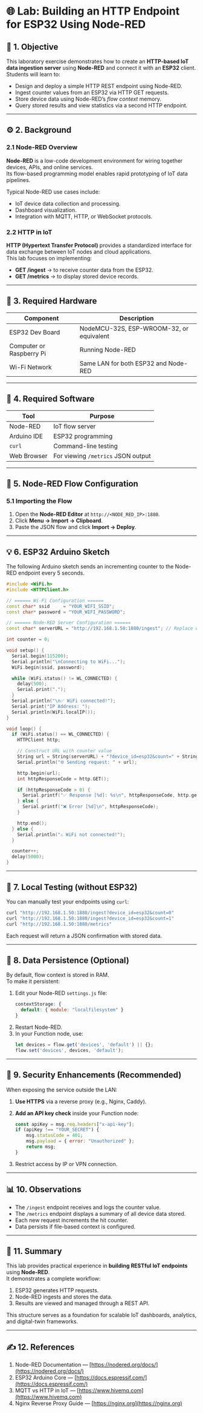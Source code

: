 # 🌐 Lab: Building an HTTP Endpoint for ESP32 Using Node-RED

## 🧩 1. Objective

This laboratory exercise demonstrates how to create an **HTTP-based IoT data ingestion server** using **Node-RED** and connect it with an **ESP32** client.  
Students will learn to:

- Design and deploy a simple HTTP REST endpoint using Node-RED.  
- Ingest counter values from an ESP32 via HTTP GET requests.  
- Store device data using Node-RED’s *flow context* memory.  
- Query stored results and view statistics via a second HTTP endpoint.

---

## ⚙️ 2. Background

### 2.1 Node-RED Overview
**Node-RED** is a low-code development environment for wiring together devices, APIs, and online services.  
Its flow-based programming model enables rapid prototyping of IoT data pipelines.

Typical Node-RED use cases include:
- IoT device data collection and processing.  
- Dashboard visualization.  
- Integration with MQTT, HTTP, or WebSocket protocols.

### 2.2 HTTP in IoT
**HTTP (Hypertext Transfer Protocol)** provides a standardized interface for data exchange between IoT nodes and cloud applications.  
This lab focuses on implementing:
- **GET /ingest** → to receive counter data from the ESP32.  
- **GET /metrics** → to display stored device records.

---

## 🔌 3. Required Hardware

| Component | Description |
|------------|-------------|
| ESP32 Dev Board | NodeMCU-32S, ESP-WROOM-32, or equivalent |
| Computer or Raspberry Pi | Running Node-RED |
| Wi-Fi Network | Same LAN for both ESP32 and Node-RED |

---

## 🧰 4. Required Software

| Tool | Purpose |
|------|----------|
| Node-RED | IoT flow server |
| Arduino IDE | ESP32 programming |
| `curl` | Command-line testing |
| Web Browser | For viewing `/metrics` JSON output |

---

## 🧠 5. Node-RED Flow Configuration

### 5.1 Importing the Flow
1. Open the **Node-RED Editor** at `http://<NODE_RED_IP>:1880`.  
2. Click **Menu → Import → Clipboard**.  
3. Paste the JSON flow and click **Import → Deploy**.

---

## 💡 6. ESP32 Arduino Sketch

The following Arduino sketch sends an incrementing counter to the Node-RED endpoint every 5 seconds.

```cpp
#include <WiFi.h>
#include <HTTPClient.h>

// ====== Wi-Fi Configuration ======
const char* ssid     = "YOUR_WIFI_SSID";
const char* password = "YOUR_WIFI_PASSWORD";

// ====== Node-RED Server Configuration ======
const char* serverURL = "http://192.168.1.50:1880/ingest"; // Replace with your Node-RED IP

int counter = 0;

void setup() {
  Serial.begin(115200);
  Serial.println("\nConnecting to WiFi...");
  WiFi.begin(ssid, password);

  while (WiFi.status() != WL_CONNECTED) {
    delay(500);
    Serial.print(".");
  }
  Serial.println("\n✅ WiFi connected!");
  Serial.print("IP Address: ");
  Serial.println(WiFi.localIP());
}

void loop() {
  if (WiFi.status() == WL_CONNECTED) {
    HTTPClient http;

    // Construct URL with counter value
    String url = String(serverURL) + "?device_id=esp32&count=" + String(counter);
    Serial.println("🌐 Sending request: " + url);

    http.begin(url);
    int httpResponseCode = http.GET();

    if (httpResponseCode > 0) {
      Serial.printf("✅ Response [%d]: %s\n", httpResponseCode, http.getString().c_str());
    } else {
      Serial.printf("❌ Error [%d]\n", httpResponseCode);
    }

    http.end();
  } else {
    Serial.println("⚠️ WiFi not connected!");
  }

  counter++;
  delay(5000);
}
```

---

## 🧪 7. Local Testing (without ESP32)

You can manually test your endpoints using `curl`:

```bash
curl "http://192.168.1.50:1880/ingest?device_id=esp32&count=0"
curl "http://192.168.1.50:1880/ingest?device_id=esp32&count=1"
curl "http://192.168.1.50:1880/metrics"
```

Each request will return a JSON confirmation with stored data.

---

## 💾 8. Data Persistence (Optional)

By default, flow context is stored in RAM.  
To make it persistent:

1. Edit your Node-RED `settings.js` file:
   ```js
   contextStorage: {
     default: { module: "localfilesystem" }
   }
   ```
2. Restart Node-RED.  
3. In your Function node, use:
   ```js
   let devices = flow.get('devices', 'default') || {};
   flow.set('devices', devices, 'default');
   ```

---

## 🔐 9. Security Enhancements (Recommended)

When exposing the service outside the LAN:

1. **Use HTTPS** via a reverse proxy (e.g., Nginx, Caddy).  
2. **Add an API key check** inside your Function node:

   ```js
   const apiKey = msg.req.headers["x-api-key"];
   if (apiKey !== "YOUR_SECRET") {
       msg.statusCode = 401;
       msg.payload = { error: "Unauthorized" };
       return msg;
   }
   ```

3. Restrict access by IP or VPN connection.

---

## 📊 10. Observations

- The `/ingest` endpoint receives and logs the counter value.  
- The `/metrics` endpoint displays a summary of all device data stored.  
- Each new request increments the hit counter.  
- Data persists if file-based context is configured.

---

## 🧾 11. Summary

This lab provides practical experience in **building RESTful IoT endpoints** using **Node-RED**.  
It demonstrates a complete workflow:
1. ESP32 generates HTTP requests.  
2. Node-RED ingests and stores the data.  
3. Results are viewed and managed through a REST API.  

This structure serves as a foundation for scalable IoT dashboards, analytics, and digital-twin frameworks.

---

## ✍️ 12. References

1. Node-RED Documentation — [https://nodered.org/docs/](https://nodered.org/docs/)  
2. ESP32 Arduino Core — [https://docs.espressif.com/](https://docs.espressif.com/)  
3. MQTT vs HTTP in IoT — [https://www.hivemq.com](https://www.hivemq.com)  
4. Nginx Reverse Proxy Guide — [https://nginx.org](https://nginx.org)
